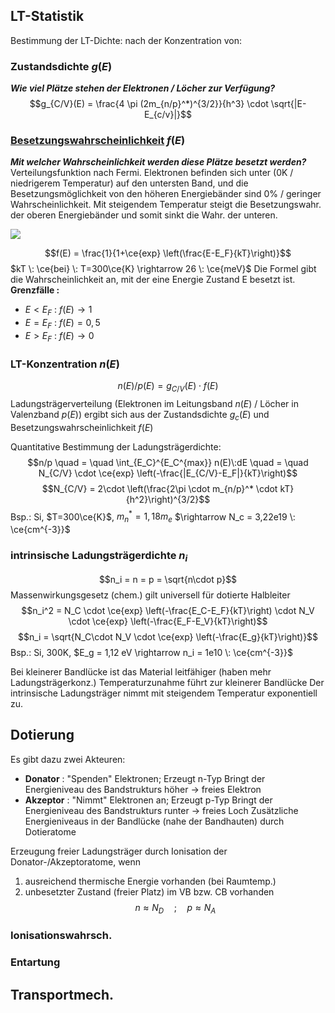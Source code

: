 ## LT-Statistik
Bestimmung der LT-Dichte: nach der Konzentration von:

### Zustandsdichte $g(E)$
***Wie viel Plätze stehen der Elektronen / Löcher zur Verfügung?***
$$g_{C/V}(E) = \frac{4 \pi (2m_{n/p}^*)^{3/2}}{h^3} \cdot \sqrt{|E-E_{c/v}|}$$
### [Besetzungswahrscheinlichkeit](https://smile.hsu-hh.de/app10/default1.html?lang=1) $f(E)$ 
***Mit welcher Wahrscheinlichkeit werden diese Plätze besetzt werden?***
Verteilungsfunktion nach Fermi. 
Elektronen befinden sich unter (0K / niedrigerem Temperatur) auf den untersten Band, und die Besetzungsmöglichkeit von den höheren Energiebänder sind 0% / geringer Wahrscheinlichkeit. Mit steigendem Temperatur steigt die Besetzungswahr. der oberen Energiebänder und somit sinkt die Wahr. der unteren.

![](Besetzungswahrsch.excalidraw|350)

$$f(E) = \frac{1}{1+\ce{exp} \left(\frac{E-E_F}{kT}\right)}$$
$kT \: \ce{bei} \: T=300\ce{K} \rightarrow 26 \: \ce{meV}$
Die Formel gibt die Wahrscheinlichkeit an, mit der eine Energie Zustand E besetzt ist.
**Grenzfälle :**
- $E < E_F$ : $f(E) \rightarrow 1$ 
- $E = E_F$ : $f(E) = 0,5$
- $E>E_F$ : $f(E) \rightarrow 0$ 

### LT-Konzentration $n(E)$
$$n(E) / p(E) = g_{C/V}(E) \cdot f(E)$$
Ladungsträgerverteilung (Elektronen im Leitungsband $n(E)$ / Löcher in Valenzband $p(E)$) ergibt sich aus der Zustandsdichte $g_c(E)$ und Besetzungswahrscheinlichkeit $f(E)$

Quantitative Bestimmung der Ladungsträgerdichte:
$$n/p \quad = \quad \int_{E_C}^{E_C^{max}} n(E)\:dE \quad = \quad N_{C/V} \cdot \ce{exp} \left(-\frac{|E_{C/V}-E_F|}{kT}\right)$$
$$N_{C/V} = 2\cdot \left(\frac{2\pi \cdot m_{n/p}^* \cdot kT}{h^2}\right)^{3/2}$$
Bsp.: Si, $T=300\ce{K}$, $m_n^*=1,18m_e$ $\rightarrow N_c = 3,22e19 \: \ce{cm^{-3}}$ 

### intrinsische Ladungsträgerdichte $n_i$
$$n_i = n = p = \sqrt{n\cdot p}$$Massenwirkungsgesetz (chem.) gilt universell für dotierte Halbleiter
$$n_i^2 = N_C \cdot \ce{exp} \left(-\frac{E_C-E_F}{kT}\right) \cdot N_V \cdot \ce{exp} \left(-\frac{E_F-E_V}{kT}\right)$$
$$n_i = \sqrt{N_C\cdot N_V \cdot \ce{exp} \left(-\frac{E_g}{kT}\right)}$$
Bsp.: Si, 300K, $E_g = 1,12 eV \rightarrow n_i = 1e10 \: \ce{cm^{-3}}$ 

Bei kleinerer Bandlücke ist das Material leitfähiger (haben mehr Ladungsträgerkonz.)
Temperaturzunahme führt zur kleinerer Bandlücke
Der intrinsische Ladungsträger nimmt mit steigendem Temperatur exponentiell zu.

## Dotierung
Es gibt dazu zwei Akteuren:
- **Donator** : "Spenden" Elektronen; Erzeugt n-Typ
	  Bringt der Energieniveau des Bandstrukturs höher $\rightarrow$ freies Elektron
- **Akzeptor** : "Nimmt" Elektronen an; Erzeugt p-Typ
	  Bringt der Energieniveau des Bandstrukturs runter $\rightarrow$ freies Loch
Zusätzliche Energieniveaus in der Bandlücke (nahe der Bandhauten) durch Dotieratome

Erzeugung freier Ladungsträger durch Ionisation der Donator-/Akzeptoratome, wenn 
1. ausreichend thermische Energie vorhanden (bei Raumtemp.)
2. unbesetzter Zustand (freier Platz) im VB bzw. CB vorhanden
$$n \approx N_D \quad ; \quad p \approx N_A$$

### Ionisationswahrsch.
### Entartung

## Transportmech.
